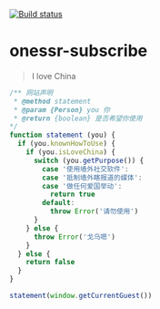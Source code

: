 [![Build status](https://github.com/CS-Tao/onessr-subscribe/workflows/schedule/badge.svg)](https://github.com/CS-Tao/onessr-subscribe/actions?query=workflow%3Aschedule)
# onessr-subscribe

> I love China

```javascript
/** 网站声明
 * @method statement
 * @param {Person} you 你
 * @return {boolean} 是否希望你使用
*/
function statement (you) {
  if (you.knownHowToUse) {
    if (you.isLoveChina) {
      switch (you.getPurpose()) {
        case '使用墙外社交软件':
        case '抵制墙外瞎报道的媒体':
        case '做任何爱国举动':
          return true
        default:
          throw Error('请勿使用')
      }
    } else {
      throw Error('戈乌嗯')
    }
  } else {
    return false
  }
}

statement(window.getCurrentGuest())
```
